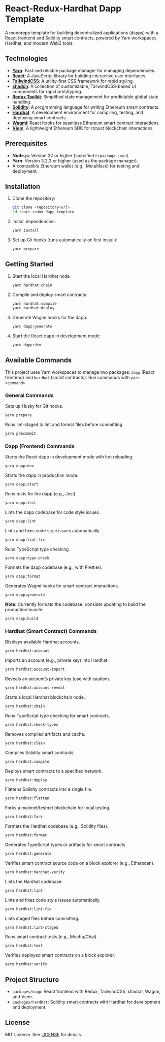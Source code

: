 # React-Redux-Hardhat Dapp Template

A monorepo template for building decentralized applications (dapps) with a React frontend and Solidity smart contracts, powered by Yarn workspaces, Hardhat, and modern Web3 tools.

## Technologies

- **[Yarn](https://yarnpkg.com/)**: Fast and reliable package manager for managing dependencies.
- **[React](https://react.dev)**: A JavaScript library for building interactive user interfaces.
- **[TailwindCSS](https://tailwindcss.com)**: A utility-first CSS framework for rapid styling.
- **[shadcn](https://ui.shadcn.com/)**: A collection of customizable, TailwindCSS-based UI components for rapid prototyping.
- **[Redux Toolkit](https://redux-toolkit.js.org/)**: Simplified state management for predictable global state handling.
- **[Solidity](https://soliditylang.org/)**: A programming language for writing Ethereum smart contracts.
- **[Hardhat](http://hardhat.org/)**: A development environment for compiling, testing, and deploying smart contracts.
- **[Wagmi](https://wagmi.sh/)**: React hooks for seamless Ethereum smart contract interactions.
- **[Viem](https://viem.sh/)**: A lightweight Ethereum SDK for robust blockchain interactions.

## Prerequisites

- **Node.js**: Version 22 or higher (specified in `package.json`).
- **Yarn**: Version 3.2.3 or higher (used as the package manager).
- A compatible Ethereum wallet (e.g., MetaMask) for testing and deployment.

## Installation

1. Clone the repository:
   ```bash
   git clone <repository-url>
   cd react-redux-dapp-template
   ```

2. Install dependencies:
   ```bash
   yarn install
   ```

3. Set up Git hooks (runs automatically on first install):
   ```bash
   yarn prepare
   ```

## Getting Started

1. Start the local Hardhat node:
   ```bash
   yarn hardhat:chain
   ```

2. Compile and deploy smart contracts:
   ```bash
   yarn hardhat:compile
   yarn hardhat:deploy
   ```

3. Generate Wagmi hooks for the dapp:
   ```bash
   yarn dapp:generate
   ```

4. Start the React dapp in development mode:
   ```bash
   yarn dapp:dev
   ```
   
## Available Commands

This project uses Yarn workspaces to manage two packages: `dapp` (React frontend) and `hardhat` (smart contracts). Run commands with `yarn <command>`.

### General Commands

Sets up Husky for Git hooks.
```bash
yarn prepare
```

Runs lint-staged to lint and format files before committing.
```bash
yarn precommit
```

### Dapp (Frontend) Commands

Starts the React dapp in development mode with hot reloading.
```bash
yarn dapp:dev
```

Starts the dapp in production mode.
```bash
yarn dapp:start
```

Runs tests for the dapp (e.g., Jest).
```bash
yarn dapp:test
```

Lints the dapp codebase for code style issues.
```bash
yarn dapp:lint
```

Lints and fixes code style issues automatically.
```bash
yarn dapp:lint:fix
```

Runs TypeScript type checking.
```bash
yarn dapp:type-check
```

Formats the dapp codebase (e.g., with Prettier).
```bash
yarn dapp:format
```

Generates Wagmi hooks for smart contract interactions.
```bash
yarn dapp:generate
```

**Note**: Currently formats the codebase; consider updating to build the production bundle.
```bash
yarn dapp:build
```

### Hardhat (Smart Contract) Commands

Displays available Hardhat accounts.
```bash
yarn hardhat:account
```

Imports an account (e.g., private key) into Hardhat.
```bash
yarn hardhat:account-import
```

Reveals an account’s private key (use with caution).
```bash
yarn hardhat:account-reveal
```

Starts a local Hardhat blockchain node.
```bash
yarn hardhat:chain
```

Runs TypeScript type checking for smart contracts.
```bash
yarn hardhat:check-types
```

Removes compiled artifacts and cache.
```bash
yarn hardhat:clean
```

Compiles Solidity smart contracts.
```bash
yarn hardhat:compile
```

Deploys smart contracts to a specified network.
```bash
yarn hardhat:deploy
```

Flattens Solidity contracts into a single file.
```bash
yarn hardhat:flatten
```

Forks a mainnet/testnet blockchain for local testing.
```bash
yarn hardhat:fork
```

Formats the Hardhat codebase (e.g., Solidity files).
```bash
yarn hardhat:format
```

Generates TypeScript types or artifacts for smart contracts.
```bash
yarn hardhat:generate
```

Verifies smart contract source code on a block explorer (e.g., Etherscan).
```bash
yarn hardhat:hardhat-verify
```

Lints the Hardhat codebase.
```bash
yarn hardhat:lint
```

Lints and fixes code style issues automatically.
```bash
yarn hardhat:lint-fix
```

Lints staged files before committing.
```bash
yarn hardhat:lint-staged
```

Runs smart contract tests (e.g., Mocha/Chai).
```bash
yarn hardhat:test
```

Verifies deployed smart contracts on a block explorer.
```bash
yarn hardhat:verify
```

## Project Structure

- `packages/dapp`: React frontend with Redux, TailwindCSS, shadcn, Wagmi, and Viem.
- `packages/hardhat`: Solidity smart contracts with Hardhat for development and deployment.


## License

MIT License. See [LICENSE](LICENSE) for details.

